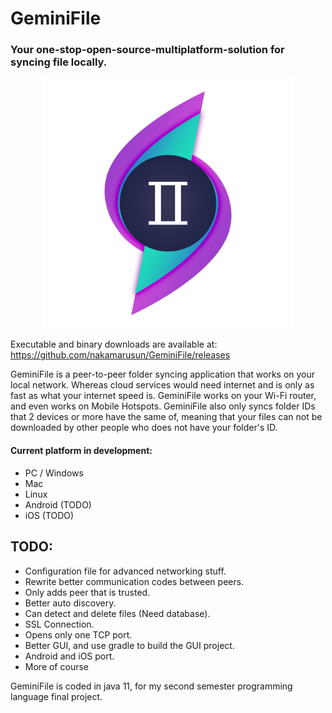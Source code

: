 # GeminiFile

### Your one-stop-open-source-multiplatform-solution for syncing file locally.

<p align="center"><img src=/artfiles/GeminiFileLogo.png alt="GeminiFileLogo" width="400" height="400"></p>

Executable and binary downloads are available at: https://github.com/nakamarusun/GeminiFile/releases

GeminiFile is a peer-to-peer folder syncing application that works on your local network. Whereas cloud services would need internet and is only as fast as what your internet speed is. GeminiFile works on your Wi-Fi router, and even works on Mobile Hotspots. GeminiFile also only syncs folder IDs that 2 devices or more have the same of, meaning that your files can not be downloaded by other people who does not have your folder's ID.

#### Current platform in development:

- PC / Windows
- Mac
- Linux
- Android (TODO)
- iOS (TODO)

## TODO:

- Configuration file for advanced networking stuff.
- Rewrite better communication codes between peers.
- Only adds peer that is trusted.
- Better auto discovery.
- Can detect and delete files (Need database).
- SSL Connection.
- Opens only one TCP port.
- Better GUI, and use gradle to build the GUI project.
- Android and iOS port.
- More of course

GeminiFile is coded in java 11, for my second semester programming language final project.
